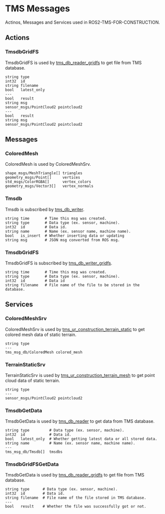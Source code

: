 # TMS Messages

Actinos, Messages and Services used in ROS2-TMS-FOR-CONSTRUCTION.

## Actions

### TmsdbGridFS

TmsdbGridFS is used by [tms_db_reader_gridfs](../tms_db/tms_db_manager/tms_db_manager/tms_db_reader_gridfs.py) to get file from TMS database.

```
string type
int32  id
string filename
bool   latest_only
---
bool   result
string msg
sensor_msgs/PointCloud2 pointcloud2
---
bool   result
string msg
sensor_msgs/PointCloud2 pointcloud2
```

## Messages

### ColoredMesh

ColoredMesh is used by ColoredMeshSrv.

```
shape_msgs/MeshTriangle[] triangles
geometry_msgs/Point[]     vertices
std_msgs/ColorRGBA[]      vertex_colors
geometry_msgs/Vector3[]   vertex_normals

```

### Tmsdb

Tmsdb is subscribed by [tms_db_writer](../tms_db/tms_db_manager/tms_db_manager/tms_db_writer.py).

```
string time       # Time this msg was created.
string type       # Data type (ex. sensor, machine).
int32  id         # Data id.
string name       # Name (ex. sensor name, machine name).
bool   is_insert  # Whether inserting data or updating
string msg        # JSON msg converted from ROS msg.
```

### TmsdbGridFS

TmsdbGridFS is subscribed by [tms_db_writer_gridfs](../tms_db/tms_db_manager/tms_db_manager/tms_db_writer_gridfs.py).

```
string time       # Time this msg was created.
string type       # Data type (ex. sensor, machine).
int32  id         # Data id 
string filename   # File name of the file to be stored in the database.
```

## Services

### ColoredMeshSrv

ColoredMeshSrv is used by [tms_ur_construction_terrain_static](../tms_ur/tms_ur_construction/tms_ur_construction/tms_ur_construction_terrain_static.py) to get colored mesh data of static terrain.

```
string type
---
tms_msg_db/ColoredMesh colored_mesh
```

### TerrainStaticSrv

TerrainStaticSrv is used by [tms_ur_construction_terrain_mesh](../tms_ur/tms_ur_construction/tms_ur_construction/tms_ur_construction_terrain_mesh.py) to get point cloud data of static terrain.

```
string type
---
sensor_msgs/PointCloud2 pointcloud2
```

### TmsdbGetData

TmsdbGetData is used by [tms_db_reader](../tms_db/tms_db_manager/tms_db_manager/tms_db_reader.py) to get data from TMS database.

```
string type         # Data type (ex. sensor, machine).
int32  id           # Data id.
bool   latest_only  # Whether getting latest data or all stored data.
string name         # Name (ex. sensor name, machine name).
---
tms_msg_db/Tmsdb[]  tmsdbs
```

### TmsdbGridFSGetData

TmsdbGetData is used by [tms_db_reader_gridfs](../tms_db/tms_db_manager/tms_db_manager/tms_db_reader_gridfs.py) to get file from TMS database.

```
string type      # Data type (ex. sensor, machine).
int32  id        # Data id.
string filename  # File name of the file stored in TMS database.
---
bool   result    # Whether the file was successfully got or not.
```
